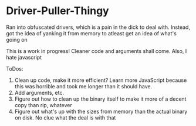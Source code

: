 # Driver-Puller-Thingy

Ran into obfuscated drivers, which is a pain in the dick to deal with. Instead, got the idea of yanking it from memory to atleast get an idea of what's going on  

This is a work in progress! Cleaner code and arguments shall come. Also, I hate javascript

ToDos:
  1. Clean up code, make it more efficient? Learn more JavaScript because this was horrible and took me longer than it should have.
  2. Add arguments, etc.
  3. Figure out how to clean up the binary itself to make it more of a decent copy than rip, whatever
  4. Figure out what's up with the sizes from memory than the actual binary on disk. No clue what the deal is with that
